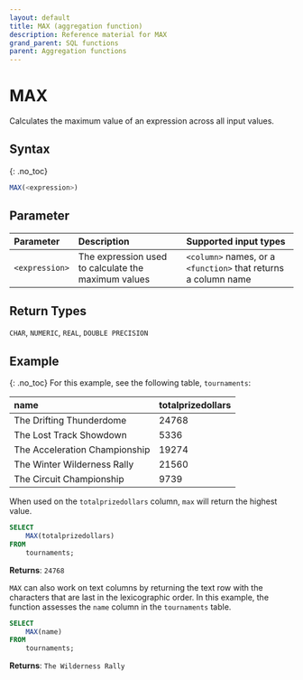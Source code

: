 ```yaml
---
layout: default
title: MAX (aggregation function)
description: Reference material for MAX
grand_parent: SQL functions
parent: Aggregation functions
---
```



# MAX

Calculates the maximum value of an expression across all input values.

## Syntax
{: .no_toc}

```sql
MAX(<expression>)
```
## Parameter 
| Parameter | Description                                               |Supported input types                                        |
| :--------- | :--------------------------------------------------------|:------------------------------------------------------------|
| `<expression>`  | The expression used to calculate the maximum values | `<column>` names, or a `<function>` that returns a column name | 

## Return Types
`CHAR`, `NUMERIC`, `REAL`, `DOUBLE PRECISION` 

## Example
{: .no_toc}
For this example,  see the following table, `tournaments`:

| name                          | totalprizedollars |
| :-----------------------------| :-----------------| 
| The Drifting Thunderdome      | 24768             |
| The Lost Track Showdown       | 5336              |
| The Acceleration Championship | 19274             |
| The Winter Wilderness Rally   | 21560             |
| The Circuit Championship      | 9739              |

When used on the `totalprizedollars` column, `max` will return the highest value.

```sql
SELECT
	MAX(totalprizedollars)
FROM
	tournaments;
```

**Returns**: `24768`

`MAX` can also work on text columns by returning the text row with the characters that are last in the lexicographic order. In this example, the function assesses the `name` column in the `tournaments` table.

```sql
SELECT
	MAX(name)
FROM
	tournaments;
```

**Returns**: `The Wilderness Rally`
<!-- ## Example
{: .no_toc}

For this example, we'll create a new table `prices` as shown below.

```sql
CREATE DIMENSION TABLE IF NOT EXISTS prices
    (
        item TEXT,
        price INTEGER
    );

INSERT INTO
	prices
VALUES
	('apple', 4),
	('banana', 25),
	('orange', 11),
	('kiwi', 20)
```

When used on the num column, `MAX` will return the largest value.

```sql
SELECT
	MAX(price)
FROM
	prices;
```

**Returns**: `25`

MAX can also work on text columns by returning the text row with the characters that are last in the lexicographic order.&#x20;

```
SELECT
	MAX(item)
FROM
	prices;
```

**Returns:** `orange` -->
